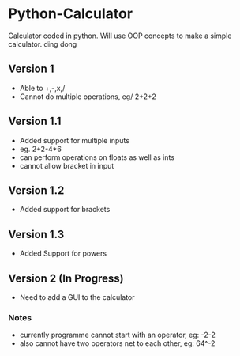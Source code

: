 # Python-Calculator

Calculator coded in python. Will use OOP concepts to make a simple calculator. ding dong

## Version 1

- Able to +,-,x,/
- Cannot do multiple operations, eg/ 2+2+2

## Version 1.1 

- Added support for multiple inputs
- eg. 2+2-4*6
- can perform operations on floats as well as ints
- cannot allow bracket in input

## Version 1.2

- Added support for brackets

## Version 1.3 

- Added Support for powers 

## Version 2 (In Progress)

- Need to add a GUI to the calculator

### Notes

- currently programme cannot start with an operator, eg: -2-2
- also cannot have two operators net to each other, eg: 64^-2

